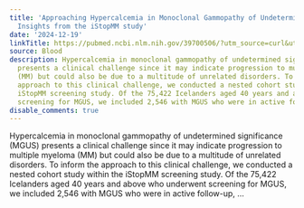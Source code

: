 ```yaml
---
title: 'Approaching Hypercalcemia in Monoclonal Gammopathy of Undetermined Significance:
  Insights from the iStopMM study'
date: '2024-12-19'
linkTitle: https://pubmed.ncbi.nlm.nih.gov/39700506/?utm_source=curl&utm_medium=rss&utm_campaign=journals&utm_content=7603509&fc=None&ff=20241220170923&v=2.18.0.post9+e462414
source: Blood
description: Hypercalcemia in monoclonal gammopathy of undetermined significance (MGUS)
  presents a clinical challenge since it may indicate progression to multiple myeloma
  (MM) but could also be due to a multitude of unrelated disorders. To inform the
  approach to this clinical challenge, we conducted a nested cohort study within the
  iStopMM screening study. Of the 75,422 Icelanders aged 40 years and above who underwent
  screening for MGUS, we included 2,546 with MGUS who were in active follow-up, ...
disable_comments: true
---
```

Hypercalcemia in monoclonal gammopathy of undetermined significance (MGUS) presents a clinical challenge since it may indicate progression to multiple myeloma (MM) but could also be due to a multitude of unrelated disorders. To inform the approach to this clinical challenge, we conducted a nested cohort study within the iStopMM screening study. Of the 75,422 Icelanders aged 40 years and above who underwent screening for MGUS, we included 2,546 with MGUS who were in active follow-up, ...